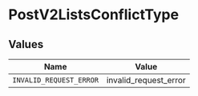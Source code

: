 # PostV2ListsConflictType


## Values

| Name                    | Value                   |
| ----------------------- | ----------------------- |
| `INVALID_REQUEST_ERROR` | invalid_request_error   |